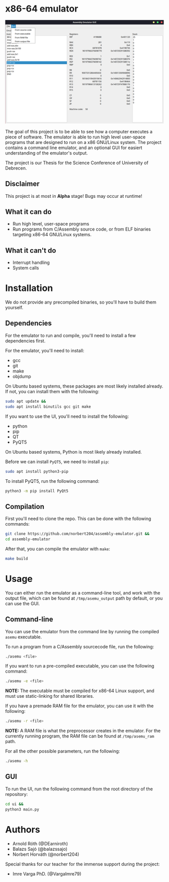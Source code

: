 # x86-64 emulator

![gui](.images/gui.png)

The goal of this project is to be able to see how a computer executes a piece of software. The emulator is able to run high level user-space programs that are designed to run on a x86 GNU/Linux system. The project contains a command line emulator, and an optional GUI for easiert understanding of the emulator's output.

The project is our Thesis for the Science Conference of University of Debrecen.

## Disclaimer

This project is at most in **Alpha** stage! Bugs may occur at runtime!

## What it can do

- Run high level, user-space programs
- Run programs from C/Assembly source code, or from ELF binaries targeting x86-64 GNU/Linux systems.

## What it can't do

- Interrupt handling
- System calls

# Installation

We do not provide any precompiled binaries, so you'll have to build them yourself.

## Dependencies

For the emulator to run and compile, you'll need to install a few dependencies first.

For the emulator, you'll need to install:

- gcc
- git
- make
- objdump

On Ubuntu based systems, these packages are most likely installed already. If not, you can install them with the following:

```bash
sudo apt update &&
sudo apt install binutils gcc git make
```

If you want to use the UI, you'll need to install the following:

- python
- pip
- QT
- PyQT5

On Ubuntu based systems, Python is most likely already installed.

Before we can install `PyQT5`, we need to install `pip`:

```bash
sudo apt install python3-pip
```

To install PyQT5, run the following command:

```bash
python3 -m pip install PyQt5
```

## Compilation

First you'll need to clone the repo. This can be done with the following commands:

```bash
git clone https://github.com/norbert204/assembly-emulator.git &&
cd assembly-emulator
```

After that, you can compile the emulator with `make`:

```bash
make build
```

# Usage

You can either run the emulator as a command-line tool, and work with the output file, which can be found at `/tmp/asemu_output` path by default, or you can use the GUI.

## Command-line

You can use the emulator from the command line by running the compiled `asemu` executable.

To run a program from a C/Assembly sourcecode file, run the following:

```bash
./asemu <file>
```

If you want to run a pre-compiled executable, you can use the following command:

```bash
./asemu -e <file>
```

**NOTE:** The executable must be compiled for x86-64 Linux support, and must use static-linking for shared libraries.

If you have a premade RAM file for the emulator, you can use it with the following:

```bash
./asemu -r <file>
```

**NOTE:** A RAM file is what the preprocessor creates in the emulator. For the currently running program, the RAM file can be found at `/tmp/asemu_ram` path.

For all the other possible parameters, run the following:

```bash
./asemu -h
```

## GUI

To run the UI, run the following command from the root directory of the repository:

```bash
cd ui &&
python3 main.py
```

# Authors

- Arnold Róth (@DEarniroth)
- Balazs Sajó (@balazssajo)
- Norbert Horváth (@norbert204)

Special thanks for our teacher for the immense support during the project:

- Imre Varga PhD. (@VargaImre79)

